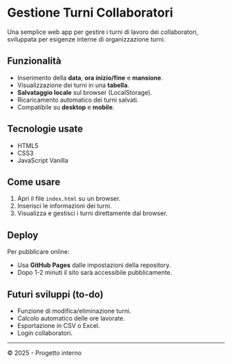 # Gestione Turni Collaboratori

Una semplice web app per gestire i turni di lavoro dei collaboratori, sviluppata per esigenze interne di organizzazione turni.

## Funzionalità

- Inserimento della **data**, **ora inizio/fine** e **mansione**.
- Visualizzazione dei turni in una **tabella**.
- **Salvataggio locale** sul browser (LocalStorage).
- Ricaricamento automatico dei turni salvati.
- Compatibile su **desktop** e **mobile**.

## Tecnologie usate

- HTML5
- CSS3
- JavaScript Vanilla

## Come usare

1. Apri il file `index.html` su un browser.
2. Inserisci le informazioni dei turni.
3. Visualizza e gestisci i turni direttamente dal browser.

## Deploy

Per pubblicare online:
- Usa **GitHub Pages** dalle impostazioni della repository.
- Dopo 1-2 minuti il sito sarà accessibile pubblicamente.

## Futuri sviluppi (to-do)

- Funzione di modifica/eliminazione turni.
- Calcolo automatico delle ore lavorate.
- Esportazione in CSV o Excel.
- Login collaboratori.

---

© 2025 - Progetto interno
